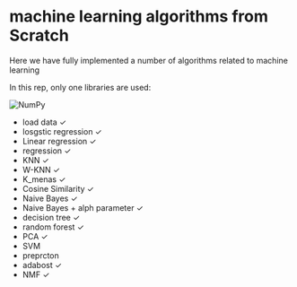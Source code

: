 # machine learning  algorithms from Scratch

Here we have fully implemented a number of algorithms related to machine learning

In this rep, only one libraries are used:

![NumPy](https://img.shields.io/badge/numpy-%23013243.svg?style=for-the-badge&logo=numpy&logoColor=white)
*  load data ✓
*  losgstic regression ✓
*  Linear regression ✓
*  regression ✓
*  KNN ✓
*  W-KNN ✓
*  K_menas ✓
*  Cosine Similarity ✓
*  Naive Bayes ✓
*  Naive Bayes + alph parameter ✓
*  decision tree ✓
*  random forest ✓
*  PCA ✓
*  SVM 
*  preprcton
*  adabost ✓
*  NMF ✓
  


